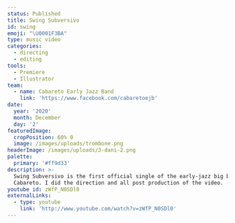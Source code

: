 ```yaml
---
status: Published
title: Swing Subversivo
id: swing
emoji: "\U0001F3BA"
type: music video
categories:
  - directing
  - editing
tools:
  - Premiere
  - Illustrator
team:
  - name: Cabareto Early Jazz Band
    link: 'https://www.facebook.com/cabaretoejb'
date:
  year: '2020'
  month: December
  day: '2'
featuredImage:
  cropPosition: 60% 0
  image: /images/uploads/trombone.png
headerImage: /images/uploads/3-dani-2.png
palette:
  primary: '#ff9d33'
description: >-
  Swing Subversivo is the first official single of the early-jazz big band
  Cabareto. I did the direction and all post production of the video.
youtube id: zWfP_N0SDl0
externalLinks:
  - type: youtube
    link: 'http://www.youtube.com/watch?v=zWfP_N0SDl0'
---
```

